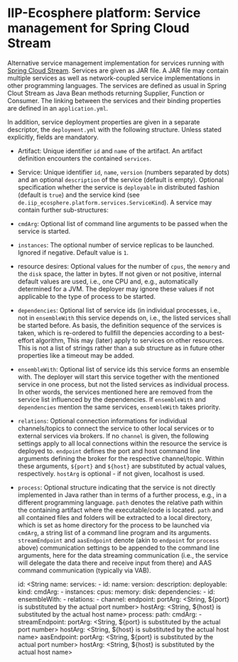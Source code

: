 # IIP-Ecosphere platform: Service management for Spring Cloud Stream

Alternative service management implementation for services running with [Spring Cloud Stream](https://spring.io/projects/spring-cloud-stream). Services are given as JAR file. A JAR file may contain multiple services as well as network-coupled service implementations in other programming languages. The services are defined as usual in Spring Clout Stream as Java Bean methods returning Supplier, Function or Consumer. The linking between the services and their binding properties are defined in an `application.yml`. 

In addition, service deployment properties are given in a separate descriptor, the `deployment.yml` with the following structure. Unless stated explicitly, fields are mandatory.
* Artifact: Unique identifier `id` and `name` of the artifact. An artifact definition encounters the contained `services`.
* Service: Unique identifier `id`, `name`, `version` (numbers separated by dots) and an optional `description` of the service (default is empty). Optional specification whether the service is `deployable` in distributed fashion (default is `true`) and the service kind (see `de.iip_ecosphere.platform.services.ServiceKind`). A service may contain further sub-structures:
* `cmdArg`: Optional list of command line arguments to be passed when the service is started. 
* `instances`: The optional number of service replicas to be launched. Ignored if negative. Default value is `1`.
* resource desires: Optional values for the number of `cpus`, the `memory` and the `disk` space, the latter in bytes. If not given or not positive, internal default values are used, i.e., one CPU and, e.g., automatically determined for a JVM. The deployer may ignore these values if not applicable to the type of process to be started.
* `dependencies`: Optional list of service ids (in individual processes, i.e., not in `ensembleWith` this service depends on, i.e., the listed services shall be started before. As basis, the definition sequence of the services is taken, which is re-ordered to fullfill the depencies according to a best-effort algorithm, This may (later) apply to services on other resources. This is not a list of strings rather than a sub structure as in future other properties like a timeout may be added.
* `ensembleWith`: Optional list of service ids this service forms an ensemble with. The deployer will start this service together with the mentioned service in one process, but not the listed services as individual process. In other words, the services mentioned here are removed from the service list influenced by the dependencies. If `ensembleWith` and `dependencies` mention the same services, `ensembleWith` takes priority.
* `relations`: Optional connection informations for individual channels/topics to connect the service to other local services or to external services via brokers. If no `channel` is given, the following settings apply to all local connections within the resource the service is deployed to. `endpoint` defines the port and host command line arguments defining the broker for the respective channel/topic. Within these arguments, `${port}` and `${host}` are substituted by actual values, respectively. `hostArg` is optional - if not given, localhost is used.
* `process`: Optional structure indicating that the service is not directly implemented in Java rather than in terms of a further process, e.g., in a different programming language. `path` denotes the relative path within the containing artifact where the executable/code is located. `path` and all contained files and folders will be extracted to a local directory, which is set as home directory for the process to be launched via `cmdArg`, a string list of a command line program and its arguments. `streamEndpoint` and `aasEndpoint` denote (akin to `endpoint` for `process` above) communication settings to be appended to the command line arguments, here for the data streaming communication (i.e., the service will delegate the data there and receive input from there) and AAS command communication (typically via VAB).

    id: <String
    name: <String>
    services:
      - id: <String>
        name: <String>
        version: <VersionString>
        description: <String>
        deployable: <Boolean>
        kind: <value from de.iip_ecosphere.platform.services.ServiceKind>
        cmdArg: 
          - <String>
        instances: <Integer>
        cpus: <Integer>
        memory: <Integer>
        disk: <Integer>
        dependencies:
          - id: <String>
        ensembleWith:
          - <String>
        relations:
          - channel: <String>
            endpoint:
              portArg: <String, ${port} is substituted by the actual port number>
              hostArg: <String, ${host} is substituted by the actual host name>
        process:
          path: <String>
          cmdArg:
            - <String>
          streamEndpoint:
            portArg: <String, ${port} is substituted by the actual port number>
            hostArg: <String, ${host} is substituted by the actual host name>
          aasEndpoint:
            portArg: <String, ${port} is substituted by the actual port number>
            hostArg: <String, ${host} is substituted by the actual host name>
